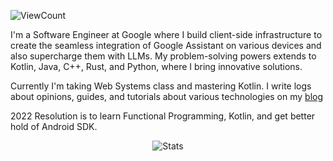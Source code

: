 ![ViewCount](https://views.whatilearened.today/views/github/bexxmodd/bexxmodd.svg?cache=remove)

I'm a Software Engineer at Google where I build client-side infrastructure to create the seamless integration of Google Assistant on various devices and also supercharge them with LLMs. My problem-solving powers extends to Kotlin, Java, C++, Rust, and Python, where I bring innovative solutions.

Currently I'm taking Web Systems class and mastering Kotlin. I write logs about opinions, guides, and tutorials about various technologies on my [blog](https://www.bexxmodd.com/logs)

2022 Resolution is to learn Functional Programming, Kotlin, and get better hold of Android SDK.


<p align="center">
  <img title="Stats" src="https://github-readme-stats.vercel.app/api?username=bexxmodd&show_icons=true&theme=synthwave"/>
</p>
